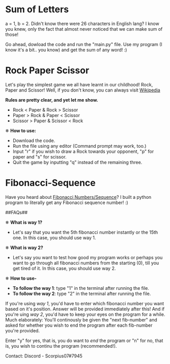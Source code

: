 # Sum of Letters

a = 1, b = 2. Didn't know there were 26 characters in English lang? 
I know you knew, only the fact that almost never noticed that we can make sum of those!

Go ahead, dowload the code and run the "main.py" file.
Use my program (I know it's a bit.. you know) and get the sum of any word! :)

# Rock Paper Scissor
Let's play the simplest game we all have learnt in our childhood! Rock, Paper and Scissor! Well, if you don't know, you can always visit [Wikipedia](https://en.wikipedia.org/wiki/Rock_paper_scissors)

**Rules are pretty clear, and yet let me show.**
- Rock < Paper & Rock > Scissor
- Paper > Rock & Paper < Scissor
- Scissor > Paper & Scissor < Rock

❄ **How to use:**
- Download the code. 
- Run the file using any editor (Command prompt may work, too.)
- Input "r" if you wish to draw a Rock towards your opponent, "p" for paper and "s" for scissor.
- Quit the game by inputting "q" instead of the remaining three.

# Fibonacci-Sequence
Have you heard about [Fibonacci Numbers/Sequence](https://en.wikipedia.org/wiki/Fibonacci_number)? I built a python program to literally get any Fibonacci sequence number! :)

##FAQs##

❄ **What is way 1?**
- Let's say that you want the 5th fibonacci number instantly or the 15th one. In this case, you should use way 1.

❄ **What is way 2?**
- Let's say you want to test how good my program works or perhaps you want to go through all fibonacci numbers from the starting (0), till you get tired of it. In this case, you should use way 2.

❄ **How to use-**
- **To follow the way 1**: type "1" in the terminal after running the file.
- **To follow the way 2**: type "2" in the terminal after running the file.

If you're using *way 1*, you'd have to enter which fibonacci number you want based on it's position. Answer will be provided immediately after this!
And if you're uing *way 2*, you'd have to keep your eyes on the program for a while. Much elaborately: You'll continously be given the "next fib-number" and asked for whether you wish to end the program after each fib-number you're provided.

Enter "y" for yes, that is, you do want to *end* the program or "n" for no, that is, you wish to continu the program (recommended!).

Contact: Discord - Scorpius07#7945
